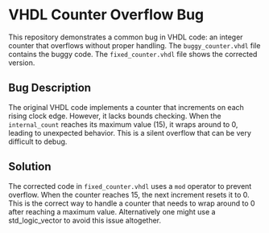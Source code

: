 # VHDL Counter Overflow Bug
This repository demonstrates a common bug in VHDL code: an integer counter that overflows without proper handling.  The `buggy_counter.vhdl` file contains the buggy code. The `fixed_counter.vhdl` file shows the corrected version.

## Bug Description
The original VHDL code implements a counter that increments on each rising clock edge. However, it lacks bounds checking. When the `internal_count` reaches its maximum value (15), it wraps around to 0, leading to unexpected behavior. This is a silent overflow that can be very difficult to debug.

## Solution
The corrected code in `fixed_counter.vhdl` uses a `mod` operator to prevent overflow.  When the counter reaches 15, the next increment resets it to 0.  This is the correct way to handle a counter that needs to wrap around to 0 after reaching a maximum value.  Alternatively one might use a std_logic_vector to avoid this issue altogether.